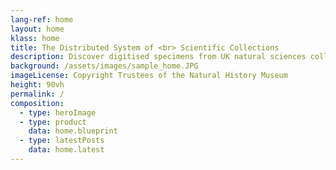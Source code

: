 ```yaml
---
lang-ref: home
layout: home
klass: home
title: The Distributed System of <br> Scientific Collections
description: Discover digitised specimens from UK natural sciences collections
background: /assets/images/sample_home.JPG
imageLicense: Copyright Trustees of the Natural History Museum
height: 90vh
permalink: /
composition:
  - type: heroImage
  - type: product
    data: home.blueprint
  - type: latestPosts
    data: home.latest
---
```

